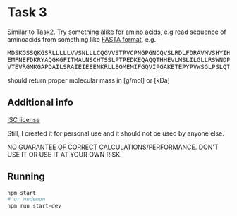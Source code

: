 # Task 3

Similar to Task2. Try something alike for [amino acids](https://en.wikipedia.org/wiki/Amino_acid), e.g read sequence of aminoacids from something like [FASTA format](https://en.wikipedia.org/wiki/FASTA_format), e.g.

<pre>
MDSKGSSQKGSRLLLLLVVSNLLLCQGVVSTPVCPNGPGNCQVSLRDLFDRAVMVSHYIHDLSS
EMFNEFDKRYAQGKGFITMALNSCHTSSLPTPEDKEQAQQTHHEVLMSLILGLLRSWNDPLYHL
VTEVRGMKGAPDAILSRAIEIEEENKRLLEGMEMIFGQVIPGAKETEPYPVWSGLPSLQTKDED
</pre>

should return proper molecular mass in [g/mol] or [kDa]

## Additional info

[ISC license](https://en.wikipedia.org/wiki/ISC_license)

Still, I created it for personal use and it should not be used by anyone else.

NO GUARANTEE OF CORRECT CALCULATIONS/PERFORMANCE. DON'T USE IT OR USE IT AT YOUR OWN RISK.

## Running

```bash
npm start
# or nodemon
npm run start-dev
```
